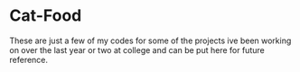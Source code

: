 # Cat-Food
These are just a few of my codes for some of the projects ive been working on over the last year or two at college and can be put here for future reference.
